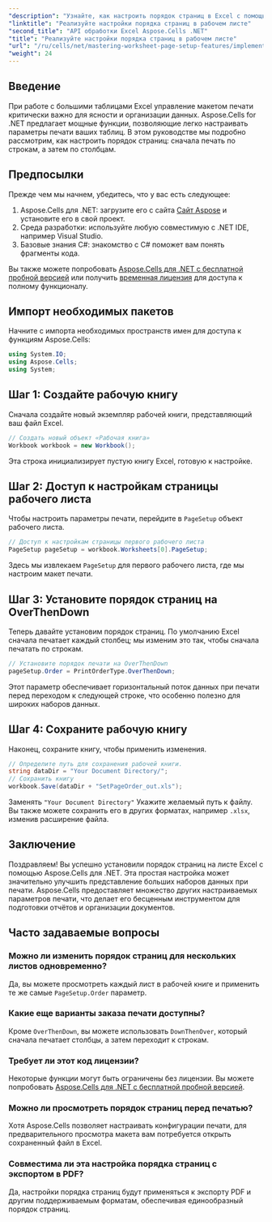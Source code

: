 ```yaml
---
"description": "Узнайте, как настроить порядок страниц в Excel с помощью Aspose.Cells для .NET. Это пошаговое руководство показывает, как печатать сначала по строкам, а затем по столбцам, обеспечивая аккуратный вид больших электронных таблиц на бумаге."
"linktitle": "Реализуйте настройки порядка страниц в рабочем листе"
"second_title": "API обработки Excel Aspose.Cells .NET"
"title": "Реализуйте настройки порядка страниц в рабочем листе"
"url": "/ru/cells/net/mastering-worksheet-page-setup-features/implement-page-order-settings/"
"weight": 24
---
```


## Введение

При работе с большими таблицами Excel управление макетом печати критически важно для ясности и организации данных. Aspose.Cells for .NET предлагает мощные функции, позволяющие легко настраивать параметры печати ваших таблиц. В этом руководстве мы подробно рассмотрим, как настроить порядок страниц: сначала печать по строкам, а затем по столбцам.

## Предпосылки

Прежде чем мы начнем, убедитесь, что у вас есть следующее:

1. Aspose.Cells для .NET: загрузите его с сайта [Сайт Aspose](https://releases.aspose.com/cells/net/) и установите его в свой проект.
2. Среда разработки: используйте любую совместимую с .NET IDE, например Visual Studio.
3. Базовые знания C#: знакомство с C# поможет вам понять фрагменты кода.

Вы также можете попробовать [Aspose.Cells для .NET с бесплатной пробной версией](https://releases.aspose.com/) или получить [временная лицензия](https://purchase.aspose.com/temporary-license/) для доступа к полному функционалу.

## Импорт необходимых пакетов

Начните с импорта необходимых пространств имен для доступа к функциям Aspose.Cells:

```csharp
using System.IO;
using Aspose.Cells;
using System;
```

## Шаг 1: Создайте рабочую книгу

Сначала создайте новый экземпляр рабочей книги, представляющий ваш файл Excel.

```csharp
// Создать новый объект «Рабочая книга»
Workbook workbook = new Workbook();
```

Эта строка инициализирует пустую книгу Excel, готовую к настройке.

## Шаг 2: Доступ к настройкам страницы рабочего листа

Чтобы настроить параметры печати, перейдите в `PageSetup` объект рабочего листа.

```csharp
// Доступ к настройкам страницы первого рабочего листа
PageSetup pageSetup = workbook.Worksheets[0].PageSetup;
```

Здесь мы извлекаем `PageSetup` для первого рабочего листа, где мы настроим макет печати.

## Шаг 3: Установите порядок страниц на OverThenDown

Теперь давайте установим порядок страниц. По умолчанию Excel сначала печатает каждый столбец; мы изменим это так, чтобы сначала печатать по строкам.

```csharp
// Установите порядок печати на OverThenDown
pageSetup.Order = PrintOrderType.OverThenDown;
```

Этот параметр обеспечивает горизонтальный поток данных при печати перед переходом к следующей строке, что особенно полезно для широких наборов данных.

## Шаг 4: Сохраните рабочую книгу

Наконец, сохраните книгу, чтобы применить изменения.

```csharp
// Определите путь для сохранения рабочей книги.
string dataDir = "Your Document Directory/";
// Сохранить книгу
workbook.Save(dataDir + "SetPageOrder_out.xls");
```

Заменять `"Your Document Directory"` Укажите желаемый путь к файлу. Вы также можете сохранить его в других форматах, например `.xlsx`, изменив расширение файла.

## Заключение

Поздравляем! Вы успешно установили порядок страниц на листе Excel с помощью Aspose.Cells для .NET. Эта простая настройка может значительно улучшить представление больших наборов данных при печати. Aspose.Cells предоставляет множество других настраиваемых параметров печати, что делает его бесценным инструментом для подготовки отчётов и организации документов.

## Часто задаваемые вопросы

### Можно ли изменить порядок страниц для нескольких листов одновременно?

Да, вы можете просмотреть каждый лист в рабочей книге и применить те же самые `PageSetup.Order` параметр.

### Какие еще варианты заказа печати доступны?

Кроме `OverThenDown`, вы можете использовать `DownThenOver`, который сначала печатает столбцы, а затем переходит к строкам.

### Требует ли этот код лицензии?

Некоторые функции могут быть ограничены без лицензии. Вы можете попробовать [Aspose.Cells для .NET с бесплатной пробной версией](https://releases.aspose.com/).

### Можно ли просмотреть порядок страниц перед печатью?

Хотя Aspose.Cells позволяет настраивать конфигурации печати, для предварительного просмотра макета вам потребуется открыть сохраненный файл в Excel.

### Совместима ли эта настройка порядка страниц с экспортом в PDF?

Да, настройки порядка страниц будут применяться к экспорту PDF и другим поддерживаемым форматам, обеспечивая единообразный порядок страниц.